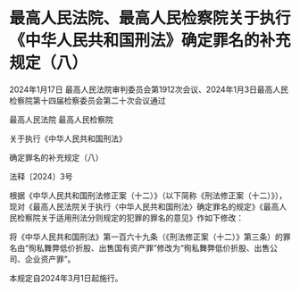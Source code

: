 # 最高人民法院、最高人民检察院关于执行《中华人民共和国刑法》确定罪名的补充规定（八）

2024年1月17日 最高人民法院审判委员会第1912次会议、2024年1月3日最高人民检察院第十四届检察委员会第二十次会议通过

<!-- INFO END -->

最高人民法院 最高人民检察院

关于执行《中华人民共和国刑法》

确定罪名的补充规定（八）

法释〔2024〕3号

根据《中华人民共和国刑法修正案（十二）》（以下简称《刑法修正案（十二）》），现对《最高人民法院关于执行〈中华人民共和国刑法〉确定罪名的规定》《最高人民检察院关于适用刑法分则规定的犯罪的罪名的意见》作如下修改：

将《中华人民共和国刑法》第一百六十九条（《刑法修正案（十二）》第三条）的罪名由“徇私舞弊低价折股、出售国有资产罪”修改为“徇私舞弊低价折股、出售公司、企业资产罪”。

本规定自2024年3月1日起施行。